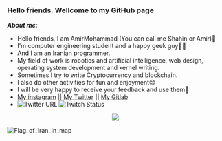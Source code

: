### Hello friends. Wellcome to my GitHub page ###
***About me:***
- Hello friends, I am AmirMohammad (You can call me Shahin or Amir)👋
- I'm computer engineering student and a happy geek guy👨‍💻
- And I am an Iranian programmer.
- My field of work is robotics and artificial intelligence, web design, operating system development and kernel writing.
- Sometimes I try to write Cryptocurrency and blockchain.
- I also do other activities for fun and enjoyment😊
- I will be very happy to receive your feedback and use them💖 
- <a href="https://www.instagram.com/platinum_offitial/">My instagram</a> || <a href="https://twitter.com/Amirmohammad_kz" target="_blank">My Twitter</a> || <a href="https://gitlab.com/AmirmohammadKazemi" target="_blank">My Gitlab</a>
- ![Twitter URL](https://img.shields.io/twitter/url?label=Twitter&style=social&url=https%3A%2F%2Ftwitter.com%2FAmirmohammad_kz)
![Twitch Status](https://img.shields.io/twitch/status/happy_geek_guy?label=Teitch%20channel&logo=Twitch&style=social)

<p align="center">
  <img src=https://github-readme-stats.vercel.app/api?username=AmirmohammadKazemi&bg_color=191b1f&title_color=36beb6&text_color=fff&line_height=20&hide=["stars"] />
</p>


![Flag_of_Iran_in_map](https://user-images.githubusercontent.com/78997499/115862313-3ee9a700-a449-11eb-8773-a8d690cc9b1e.png)

